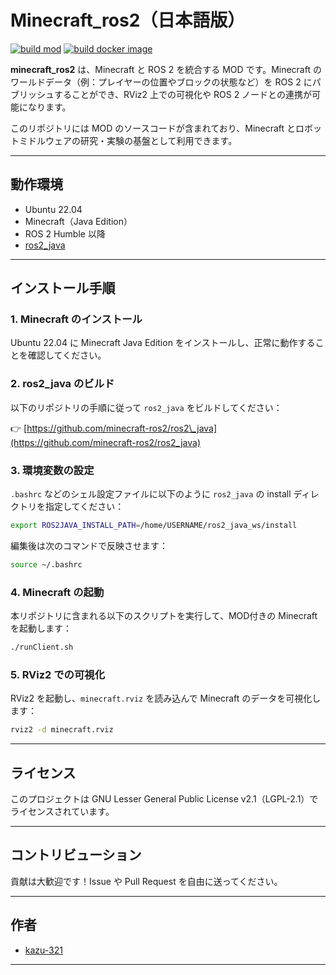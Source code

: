 # Minecraft\_ros2（日本語版）
[![build mod](https://github.com/minecraft-ros2/minecraft_ros2/actions/workflows/build_test.yaml/badge.svg)](https://github.com/minecraft-ros2/minecraft_ros2/actions/workflows/build_test.yaml)
[![build docker image](https://github.com/minecraft-ros2/minecraft_ros2/actions/workflows/docker_build.yaml/badge.svg)](https://github.com/minecraft-ros2/minecraft_ros2/actions/workflows/docker_build.yaml)

**minecraft_ros2** は、Minecraft と ROS 2 を統合する MOD です。Minecraft のワールドデータ（例：プレイヤーの位置やブロックの状態など）を ROS 2 にパブリッシュすることができ、RViz2 上での可視化や ROS 2 ノードとの連携が可能になります。

このリポジトリには MOD のソースコードが含まれており、Minecraft とロボットミドルウェアの研究・実験の基盤として利用できます。

---

## 動作環境

* Ubuntu 22.04
* Minecraft（Java Edition）
* ROS 2 Humble 以降
* [ros2\_java](https://github.com/minecraft-ros2/ros2_java)

---

## インストール手順

### 1. Minecraft のインストール

Ubuntu 22.04 に Minecraft Java Edition をインストールし、正常に動作することを確認してください。

### 2. ros2\_java のビルド

以下のリポジトリの手順に従って `ros2_java` をビルドしてください：

👉 [https://github.com/minecraft-ros2/ros2\_java](https://github.com/minecraft-ros2/ros2_java)

### 3. 環境変数の設定

`.bashrc` などのシェル設定ファイルに以下のように `ros2_java` の install ディレクトリを指定してください：

```bash
export ROS2JAVA_INSTALL_PATH=/home/USERNAME/ros2_java_ws/install
```

編集後は次のコマンドで反映させます：

```bash
source ~/.bashrc
```

### 4. Minecraft の起動

本リポジトリに含まれる以下のスクリプトを実行して、MOD付きの Minecraft を起動します：

```bash
./runClient.sh
```

### 5. RViz2 での可視化

RViz2 を起動し、`minecraft.rviz` を読み込んで Minecraft のデータを可視化します：

```bash
rviz2 -d minecraft.rviz
```

---

## ライセンス

このプロジェクトは GNU Lesser General Public License v2.1（LGPL-2.1）でライセンスされています。

---

## コントリビューション

貢献は大歓迎です！Issue や Pull Request を自由に送ってください。

---

## 作者

* [kazu-321](https://github.com/kazu-321)

---
